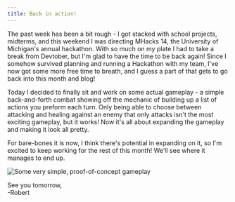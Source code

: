 ```yaml
---
title: Back in action!
---
```


The past week has been a bit rough - I got stacked with school projects, midterms, and this weekend I was directing MHacks 14, the University of Michigan's annual hackathon. With so much on my plate I had to take a break from Devtober, but I'm glad to have the time to be back again! Since I somehow survived planning and running a Hackathon with my team, I've now got some more free time to breath, and I guess a part of that gets to go back into this month and blog!  

Today I decided to finally sit and work on some actual gameplay - a simple back-and-forth combat showing off the mechanic of building up a list of actions you preform each turn. Only being able to choose between attacking and healing against an enemy that only attacks isn't the most exciting gameplay, but it works! Now it's all about expanding the gameplay and making it look all pretty.

For bare-bones it is now, I think there's potential in expanding on it, so I'm excited to keep working for the rest of this month! We'll see where it manages to end up.

![Some very simple, proof-of-concept gameplay](/projects/devtober-2021/assets/10-19-2021.gif)  

See you tomorrow,  
-Robert
